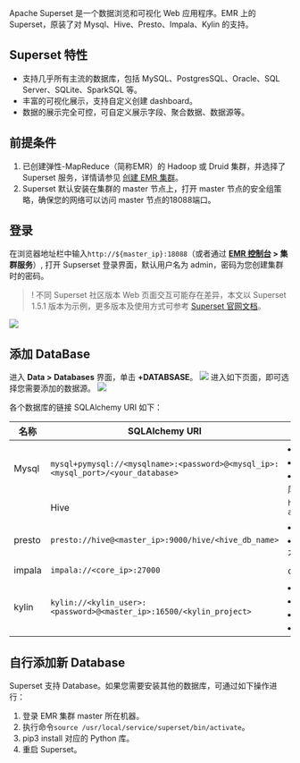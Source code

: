 Apache Superset 是一个数据浏览和可视化 Web 应用程序。EMR 上的 Superset，原装了对 Mysql、Hive、Presto、Impala、Kylin 的支持。

## Superset 特性
- 支持几乎所有主流的数据库，包括 MySQL、PostgresSQL、Oracle、SQL Server、SQLite、SparkSQL 等。
- 丰富的可视化展示，支持自定义创建 dashboard。
- 数据的展示完全可控，可自定义展示字段、聚合数据、数据源等。

## 前提条件
1. 已创建弹性-MapReduce（简称EMR）的 Hadoop 或 Druid 集群，并选择了 Superset 服务，详情请参见 [创建 EMR 集群](https://cloud.tencent.com/document/product/589/10981)。
2. Superset 默认安装在集群的 master 节点上，打开 master 节点的安全组策略，确保您的网络可以访问 master 节点的18088端口。

## 登录
在浏览器地址栏中输入`http://${master_ip}:18088`（或者通过 **[EMR 控制台](https://console.cloud.tencent.com/emr) > 集群服务**）, 打开 Supserset 登录界面，默认用户名为 admin，密码为您创建集群时的密码。
>! 不同 Superset 社区版本 Web 页面交互可能存在差异，本文以 Superset 1.5.1 版本为示例，更多版本及使用方式可参考 [Superset 官网文档](https://superset.apache.org/docs/intro)。

![](https://qcloudimg.tencent-cloud.cn/raw/996c61422bfaacd9a0756258dea6ee98.png)

## 添加 DataBase
进入 **Data > Databases** 界面，单击 **+DATABSASE**。
![](https://qcloudimg.tencent-cloud.cn/raw/be04084dbea25c712a193f9a852b5e08.png)
进入如下页面，即可选择您需要添加的数据源。
![](https://qcloudimg.tencent-cloud.cn/raw/e53e577b6a1917850b8ee0178c163cf1.png)
 
各个数据库的链接 SQLAlchemy URI 如下：

| **名称** | **SQLAlchemy   URI**                                         | **备注**                                                     |
| -------- | ------------------------------------------------------------ | ------------------------------------------------------------ |
| Mysql    | `mysql+pymysql://<mysqlname>:<password>@<mysql_ip>:<mysql_port>/<your_database>` | <li>mysqlname：连接 mysql 使用的用户名<li>password：mysql 密码<li>your_database：需要连接的 mysql 数据库 |
		| Hive     | `hive://hadoop@<master_ip>:7001/default?auth=NONE`             | Master_ip：EMR 集群的 master_ip          |
| presto   | `presto://hive@<master_ip>:9000/hive/<hive_db_name>`           | <li/>Master_ip：EMR 集群的 master_ip<li/>hive_db_name：hive 中的数据库名称，不填默认为 default |
| impala   | `impala://<core_ip>:27000`                                     | core_ip：EMR 集群中的 core ip     |
| kylin    | `kylin://<kylin_user>:<password>@<master_ip>:16500/<kylin_project>` | <li/>kylin_user：kylin 的用户名<li/>password：kylin 的密码<li/>master_ip：EMR 集群的 master_ip<li/>kylin_project：kylin 的项目 |

## 自行添加新 Database
Superset 支持 Database。如果您需要安装其他的数据库，可通过如下操作进行：
1. 登录 EMR 集群 master 所在机器。
2. 执行命令`source /usr/local/service/superset/bin/activate`。
3. pip3 install 对应的 Python 库。
4. 重启 Superset。

